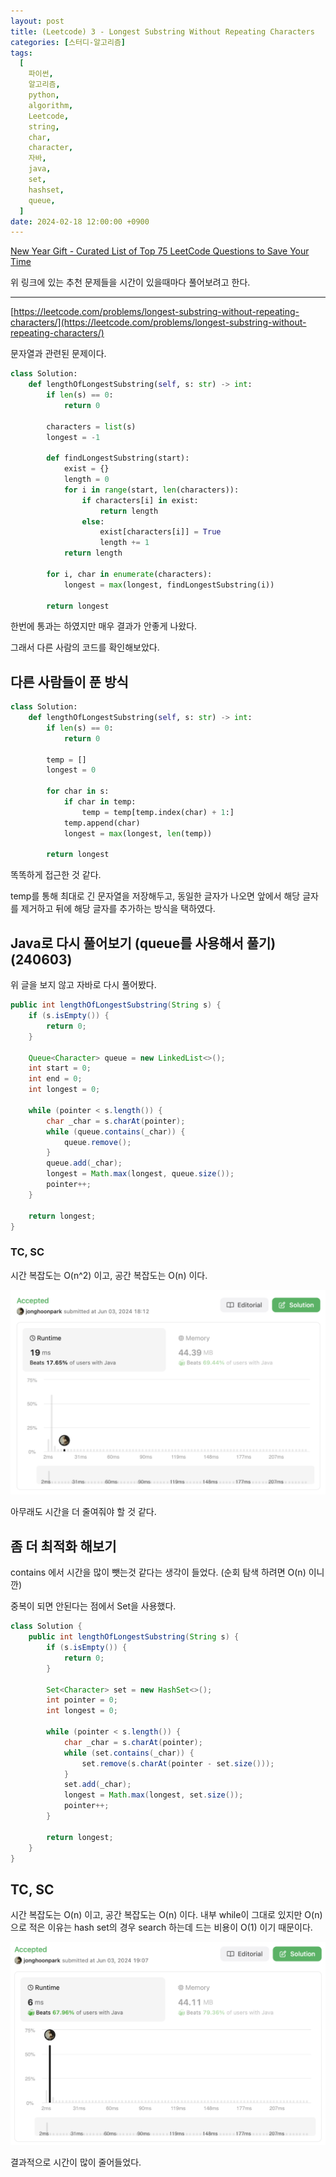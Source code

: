 ```yaml
---
layout: post
title: (Leetcode) 3 - Longest Substring Without Repeating Characters
categories: [스터디-알고리즘]
tags:
  [
    파이썬,
    알고리즘,
    python,
    algorithm,
    Leetcode,
    string,
    char,
    character,
    자바,
    java,
    set,
    hashset,
    queue,
  ]
date: 2024-02-18 12:00:00 +0900
---
```


[New Year Gift - Curated List of Top 75 LeetCode Questions to Save Your Time](https://www.teamblind.com/post/New-Year-Gift---Curated-List-of-Top-75-LeetCode-Questions-to-Save-Your-Time-OaM1orEU)

위 링크에 있는 추천 문제들을 시간이 있을때마다 풀어보려고 한다.

---

[https://leetcode.com/problems/longest-substring-without-repeating-characters/](https://leetcode.com/problems/longest-substring-without-repeating-characters/)

문자열과 관련된 문제이다.

```py
class Solution:
    def lengthOfLongestSubstring(self, s: str) -> int:
        if len(s) == 0:
            return 0

        characters = list(s)
        longest = -1

        def findLongestSubstring(start):
            exist = {}
            length = 0
            for i in range(start, len(characters)):
                if characters[i] in exist:
                    return length
                else:
                    exist[characters[i]] = True
                    length += 1
            return length

        for i, char in enumerate(characters):
            longest = max(longest, findLongestSubstring(i))

        return longest
```

한번에 통과는 하였지만 매우 결과가 안좋게 나왔다.

그래서 다른 사람의 코드를 확인해보았다.

## 다른 사람들이 푼 방식

```py
class Solution:
    def lengthOfLongestSubstring(self, s: str) -> int:
        if len(s) == 0:
            return 0

        temp = []
        longest = 0

        for char in s:
            if char in temp:
                temp = temp[temp.index(char) + 1:]
            temp.append(char)
            longest = max(longest, len(temp))

        return longest
```

똑똑하게 접근한 것 같다.

temp를 통해 최대로 긴 문자열을 저장해두고, 동일한 글자가 나오면 앞에서 해당 글자를 제거하고 뒤에 해당 글자를 추가하는 방식을 택하였다.

## Java로 다시 풀어보기 (queue를 사용해서 풀기) (240603)

위 글을 보지 않고 자바로 다시 풀어봤다.

```java
public int lengthOfLongestSubstring(String s) {
    if (s.isEmpty()) {
        return 0;
    }

    Queue<Character> queue = new LinkedList<>();
    int start = 0;
    int end = 0;
    int longest = 0;

    while (pointer < s.length()) {
        char _char = s.charAt(pointer);
        while (queue.contains(_char)) {
            queue.remove();
        }
        queue.add(_char);
        longest = Math.max(longest, queue.size());
        pointer++;
    }

    return longest;
}
```

### TC, SC

시간 복잡도는 O(n^2) 이고, 공간 복잡도는 O(n) 이다.

![retry result](/assets/images/2024-02-18-leetcode-3/retry-result.png)

아무래도 시간을 더 줄여줘야 할 것 같다.

## 좀 더 최적화 해보기

contains 에서 시간을 많이 뺏는것 같다는 생각이 들었다. (순회 탐색 하려면 O(n) 이니깐)

중복이 되면 안된다는 점에서 Set을 사용했다.

```java
class Solution {
	public int lengthOfLongestSubstring(String s) {
		if (s.isEmpty()) {
			return 0;
		}

		Set<Character> set = new HashSet<>();
		int pointer = 0;
		int longest = 0;

		while (pointer < s.length()) {
			char _char = s.charAt(pointer);
			while (set.contains(_char)) {
				set.remove(s.charAt(pointer - set.size()));
			}
			set.add(_char);
			longest = Math.max(longest, set.size());
			pointer++;
		}

		return longest;
	}
}
```

## TC, SC

시간 복잡도는 O(n) 이고, 공간 복잡도는 O(n) 이다.
내부 while이 그대로 있지만 O(n)으로 적은 이유는 hash set의 경우 search 하는데 드는 비용이 O(1) 이기 때문이다.

![final result](/assets/images/2024-02-18-leetcode-3/final-result.png)

결과적으로 시간이 많이 줄어들었다.
